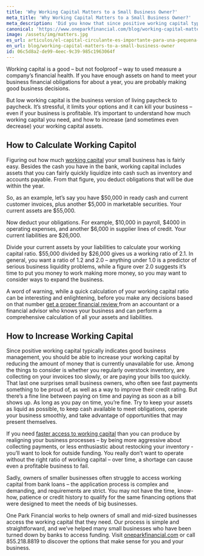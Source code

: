 ```yaml
---
title: 'Why Working Capital Matters to a Small Business Owner?'
meta_title: 'Why Working Capital Matters to a Small Business Owner?'
meta_description: 'Did you know that since positive working capital typically indicates good business management it is usually a good indicator of a business'' financial health?'
canonical: 'https://www.oneparkfinancial.com/blog/working-capital-matters-to-a-small-business-owner'
image: /assets/img/matters.jpg
es_url: articulos/el-capital-circulante-es-importante-para-una-pequena-empresa
en_url: blog/working-capital-matters-to-a-small-business-owner
id: 06c5d8a2-de99-4eec-9c39-985c1963064f
---
```

Working capital is a good – but not foolproof – way to used measure a company’s financial health. If you have enough assets on hand to meet your business financial obligations for about a year, you are probably making good business decisions. 

But low working capital is the business version of living paycheck to paycheck. It’s stressful, it limits your options and it can kill your business – even if your business is profitable. It’s important to understand how much working capital you need, and how to increase (and sometimes even decrease) your working capital assets. 

## How to Calculate Working Capitol

Figuring out how much [working capital](https://www.oneparkfinancial.com/pre-qualification) your small business has is fairly easy. Besides the cash you have in the bank, working capital includes assets that you can fairly quickly liquidize into cash such as inventory and accounts payable. From that figure, you deduct obligations that will be due within the year.

So, as an example, let’s say you have $50,000 in ready cash and current customer invoices, plus another $5,000 in marketable securities. Your current assets are $55,000. 

Now deduct your obligations. For example, $10,000 in payroll, $4000 in operating expenses, and another $6,000 in supplier lines of credit. Your current liabilities are $26,000. 

Divide your current assets by your liabilities to calculate your working capital ratio. $55,000 divided by $26,000 gives us a working ratio of 2.1. In general, you want a ratio of 1.2 and 2.0 – anything under 1.0 is a predictor of serious business liquidity problems, while a figure over 2.0 suggests it’s time to put you money to work making more money, so you may want to consider ways to expand the business.  

A word of warning, while a quick calculation of your working capital ratio can be interesting and enlightening, before you make any decisions based on that number [get a proper financial review ](https://www.oneparkfinancial.com/blog/4-questions-you-should-ask-before-seeking-capital) from an accountant or a financial advisor who knows your business and can perform a comprehensive calculation of all your assets and liabilities.

## How to Increase Working Capital

Since positive working capital typically indicates good business management, you should be able to increase your working capital by reducing the amount of money that is currently unavailable for use. Among the things to consider is whether you regularly overstock inventory, are collecting on your invoices too slowly, or are paying your bills too quickly. That last one surprises small business owners, who often see fast payments something to be proud of, as well as a way to improve their credit rating. But there’s a fine line between paying on time and paying as soon as a bill shows up. As long as you pay on time, you’re fine. Try to keep your assets as liquid as possible, to keep cash available to meet obligations, operate your business smoothly, and take advantage of opportunities that may present themselves.

If you need [faster access to working capital]( https://www.oneparkfinancial.com/how-it-works) than you can produce by realigning your business processes – by being more aggressive about collecting payments, or less enthusiastic about restocking your inventory - you’ll want to look for outside funding. You really don’t want to operate without the right ratio of working capital – over time, a shortage can cause even a profitable business to fail. 

Sadly, owners of smaller businesses often struggle to access working capital from bank loans – the application process is complex and demanding, and requirements are strict. You may not have the time, know-how, patience or credit history to qualify for the same financing options that were designed to meet the needs of big businesses. 

One Park Financial works to help owners of small and mid-sized businesses access the working capital that they need. Our process is simple and straightforward, and we’ve helped many small businesses who have been turned down by banks to access funding. Visit [oneparkfinancial.com]( https://www.oneparkfinancial.com/) or call 855.218.8819 to discover the options that make sense for you and your business.
